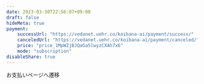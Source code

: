 ```yaml
---
date: 2023-03-30T22:56:07+09:00
draft: false
hideMeta: true
payment:
    successUrl: "https://vedanet.uehr.co/koibana-ai/payment/success/"
    canceledUrl: "https://vedanet.uehr.co/koibana-ai/payment/canceled/"
    price: "price_1MpWZjBJQaGa5lwyzCXAh7x6"
    mode: "subscription"
disableShare: true
---
```


お支払いページへ遷移